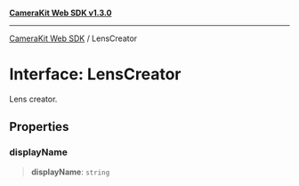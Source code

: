 [**CameraKit Web SDK v1.3.0**](../README.md)

***

[CameraKit Web SDK](../globals.md) / LensCreator

# Interface: LensCreator

Lens creator.

## Properties

### displayName

> **displayName**: `string`

